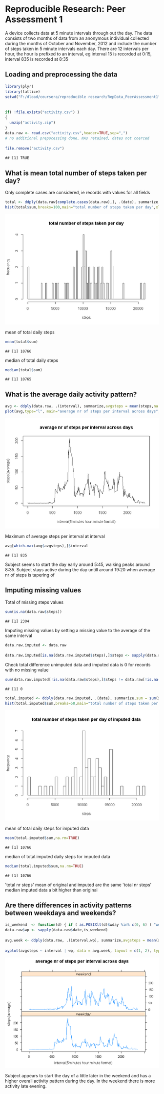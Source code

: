 


# Reproducible Research: Peer Assessment 1
A device collects data at 5 minute intervals through out the day. The data consists of two months of data from an anonymous individual collected during the months of October and November, 2012 and include the number of steps taken in 5 minute intervals each day.
There are 12 intervals per hour, the hour is prefixed to an interval, eg interval 15 is recorded at 0:15, interval 835 is recorded at 8:35



## Loading and preprocessing the data

```r
library(plyr)
library(lattice)
setwd("F:/dload/coursera/reproducible research/RepData_PeerAssessment1")


if( !file.exists("activity.csv") )
{  
  unzip("activity.zip")
}
data.raw <- read.csv("activity.csv",header=TRUE,sep=",")
# no additional prepocessing done, NAs retained, dates not coerced

file.remove("activity.csv")
```

```
## [1] TRUE
```



## What is mean total number of steps taken per day?
Only complete cases are considered, ie records with values for all fields

```r
total <- ddply(data.raw[complete.cases(data.raw),], .(date), summarize,sum = sum(steps))
hist(total$sum,breaks=100,main="total number of steps taken per day",xlab="steps",ylab="frequency")
```

![plot of chunk unnamed-chunk-2](./PA1_template_files/figure-html/unnamed-chunk-2.png) 

mean of total daily steps

```r
mean(total$sum)
```

```
## [1] 10766
```
median of total daily steps

```r
median(total$sum)
```

```
## [1] 10765
```


## What is the average daily activity pattern?

```r
avg <- ddply(data.raw, .(interval), summarize,avgsteps = mean(steps,na.rm=TRUE))
plot(avg,type="l", main="average nr of steps per interval across days", xlab="interval(5minutes hour:minute format)",ylab="steps(average)")
```

![plot of chunk unnamed-chunk-5](./PA1_template_files/figure-html/unnamed-chunk-5.png) 

Maximum of average steps per interval at interval

```r
avg[which.max(avg$avgsteps),]$interval
```

```
## [1] 835
```
Subject seems to start the day early around 5:45, walking peaks around 8:35. Subject stays active during the day untill around 19:20 when average nr of steps is tapering of

## Imputing missing values
Total of missing steps values

```r
sum(is.na(data.raw$steps))
```

```
## [1] 2304
```
Imputing missing values by setting a missing value to the average of the same interval

```r
data.raw.imputed <- data.raw

data.raw.imputed[is.na(data.raw.imputed$steps),]$steps <- sapply(data.raw.imputed[is.na(data.raw.imputed$steps),]$interval, function(iv) avg[avg$interval==iv,]$avgsteps)
```

Check total difference unimputed data and imputed data is 0 for records with no missing value

```r
sum(data.raw.imputed[!is.na(data.raw$steps),]$steps != data.raw[!is.na(data.raw$steps),]$steps)
```

```
## [1] 0
```


```r
total.imputed <- ddply(data.raw.imputed, .(date), summarize,sum = sum(steps))
hist(total.imputed$sum,breaks=50,main="total number of steps taken per day of imputed data",xlab="steps",ylab="frequency")
```

![plot of chunk unnamed-chunk-10](./PA1_template_files/figure-html/unnamed-chunk-10.png) 

mean of total daily steps for imputed data

```r
mean(total.imputed$sum,na.rm=TRUE)
```

```
## [1] 10766
```
median of total.imputed daily steps for imputed data

```r
median(total.imputed$sum,na.rm=TRUE)
```

```
## [1] 10766
```
'total nr steps' mean of original and imputed are the same
'total nr steps' median imputed data a bit higher than original

## Are there differences in activity patterns between weekdays and weekends?

```r
is_weekend  <- function(d) { if ( as.POSIXlt(d)$wday %in% c(0, 6) ) "weekend" else "weekday" }
data.raw$wp <- sapply(data.raw$date,is_weekend)

avg.week <- ddply(data.raw, .(interval,wp), summarize,avgsteps = mean(steps,na.rm=TRUE))

xyplot(avgsteps ~ interval | wp, data = avg.week, layout = c(1, 2), type="l", main="average nr of steps per interval across days", xlab="interval(5minutes hour:minute format)",ylab="steps(average)")
```

![plot of chunk unnamed-chunk-13](./PA1_template_files/figure-html/unnamed-chunk-13.png) 

Subject appears to start the day of a little later in the weekend and has a higher overall activity pattern during the day. In the weekend there is more activity late evening.



